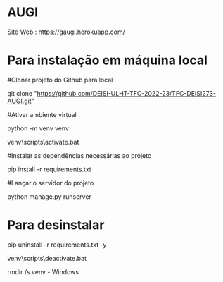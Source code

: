 # AUGI

Site Web : https://gaugi.herokuapp.com/

# Para instalação em máquina local

#Clonar projeto do Github para local

git clone "https://github.com/DEISI-ULHT-TFC-2022-23/TFC-DEISI273-AUGI.git"

#Ativar ambiente virtual

python -m venv venv

venv\scripts\activate.bat

#Instalar as dependências necessárias ao projeto

pip install -r requirements.txt

#Lançar o servidor do projeto

python manage.py runserver

# Para desinstalar 

pip uninstall -r requirements.txt -y

venv\scripts\deactivate.bat

rmdir /s venv      - Windows
